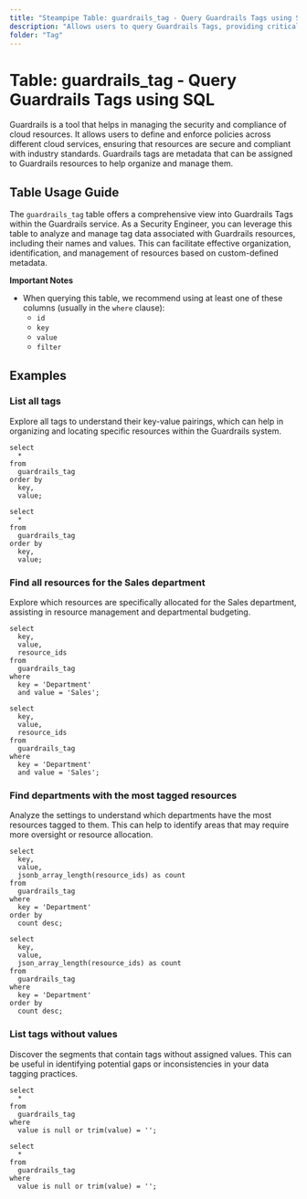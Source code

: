 ```yaml
---
title: "Steampipe Table: guardrails_tag - Query Guardrails Tags using SQL"
description: "Allows users to query Guardrails Tags, providing critical insights into the tag data associated with Guardrails resources."
folder: "Tag"
---
```


# Table: guardrails_tag - Query Guardrails Tags using SQL

Guardrails is a tool that helps in managing the security and compliance of cloud resources. It allows users to define and enforce policies across different cloud services, ensuring that resources are secure and compliant with industry standards. Guardrails tags are metadata that can be assigned to Guardrails resources to help organize and manage them.

## Table Usage Guide

The `guardrails_tag` table offers a comprehensive view into Guardrails Tags within the Guardrails service. As a Security Engineer, you can leverage this table to analyze and manage tag data associated with Guardrails resources, including their names and values. This can facilitate effective organization, identification, and management of resources based on custom-defined metadata.

**Important Notes**
- When querying this table, we recommend using at least one of these columns (usually in the `where` clause):
  - `id`
  - `key`
  - `value`
  - `filter`

## Examples

### List all tags
Explore all tags to understand their key-value pairings, which can help in organizing and locating specific resources within the Guardrails system.

```sql+postgres
select
  *
from
  guardrails_tag
order by
  key,
  value;
```

```sql+sqlite
select
  *
from
  guardrails_tag
order by
  key,
  value;
```

### Find all resources for the Sales department
Explore which resources are specifically allocated for the Sales department, assisting in resource management and departmental budgeting.

```sql+postgres
select
  key,
  value,
  resource_ids
from
  guardrails_tag
where
  key = 'Department'
  and value = 'Sales';
```

```sql+sqlite
select
  key,
  value,
  resource_ids
from
  guardrails_tag
where
  key = 'Department'
  and value = 'Sales';
```

### Find departments with the most tagged resources
Analyze the settings to understand which departments have the most resources tagged to them. This can help to identify areas that may require more oversight or resource allocation.

```sql+postgres
select
  key,
  value,
  jsonb_array_length(resource_ids) as count
from
  guardrails_tag
where
  key = 'Department'
order by
  count desc;
```

```sql+sqlite
select
  key,
  value,
  json_array_length(resource_ids) as count
from
  guardrails_tag
where
  key = 'Department'
order by
  count desc;
```

### List tags without values
Discover the segments that contain tags without assigned values. This can be useful in identifying potential gaps or inconsistencies in your data tagging practices.

```sql+postgres
select
  *
from
  guardrails_tag
where
  value is null or trim(value) = '';
```

```sql+sqlite
select
  *
from
  guardrails_tag
where
  value is null or trim(value) = '';
```
